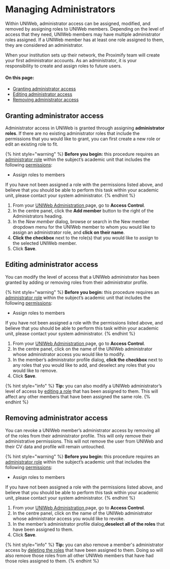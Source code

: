 # Managing Administrators

Within UNIWeb, administrator access can be assigned, modified, and removed by assigning roles to UNIWeb members. Depending on the level of access that they need, UNIWeb members may have multiple administrator roles assigned. If a UNIWeb member has at least one role assigned to them, they are considered an administrator.

When your institution sets up their network, the Proximify team will create your first administrator accounts. As an administrator, it is your responsibility to create and assign roles to future users.

#### On this page:

* [Granting administrator access](managing-administrators.md#granting-administrator-access)
* [Editing administrator access](managing-administrators.md#editing-administrator-access)
* [Removing administrator access](managing-administrators.md#removing-administrator-access)

## Granting administrator access

Administrator access in UNIWeb is granted through assigning **administrator roles**. If there are no existing administrator roles that include the permissions that you would like to grant, you can first create a new role or edit an existing role to fit.

{% hint style="warning" %}
**Before you begin:** this procedure requires an [administrator role](managing-administrator-roles-and-permissions.md) within the subject’s academic unit that includes the following [permissions](managing-administrator-roles-and-permissions.md#administrator-permissions): 

* Assign roles to members

If you have not been assigned a role with the permissions listed above, and believe that you should be able to perform this task within your academic unit, please contact your system administrator.
{% endhint %}

1. From your [UNIWeb Administration ](../../navigating-uniweb/the-administration-page.md)page, go to **Access Control**. 
2. In the centre panel, click the **Add member** button to the right of the Administrators heading.
3. In the _New member_ dialog, browse or search in the New member dropdown menu for the UNIWeb member to whom you would like to assign an administrator role, and **click on their name**.
4. **Click the checkbox** next to the role\(s\) that you would like to assign to the selected UNIWeb member.
5. Click **Save**.

## Editing administrator access

You can modify the level of access that a UNIWeb administrator has been granted by adding or removing roles from their administrator profile.

{% hint style="warning" %}
**Before you begin:** this procedure requires an [administrator role](managing-administrator-roles-and-permissions.md) within the subject’s academic unit that includes the following [permissions](managing-administrator-roles-and-permissions.md#administrator-permissions):

* Assign roles to members

If you have not been assigned a role with the permissions listed above, and believe that you should be able to perform this task within your academic unit, please contact your system administrator.
{% endhint %}

1. From your [UNIWeb Administration ](../../navigating-uniweb/the-administration-page.md)page, go to **Access Control**. 
2. In the centre panel, click on the name of the UNIWeb administrator whose administrator access you would like to modify.
3. In the member’s administrator profile dialog, **click the checkbox** next to any roles that you would like to add, and deselect any roles that you would like to remove.
4. Click **Save**.

{% hint style="info" %}
**Tip:** you can also modify a UNIWeb administrator’s level of access by [editing a role](managing-administrator-roles-and-permissions.md#editing-administrator-roles) that has been assigned to them. This will affect any other members that have been assigned the same role.
{% endhint %}

## Removing administrator access

You can revoke a UNIWeb member’s administrator access by removing all of the roles from their administrator profile. This will only remove their administrative permissions. This will not remove the user from UNIWeb and their CV data and profile will remain untouched.

{% hint style="warning" %}
**Before you begin:** this procedure requires an [administrator role](managing-administrator-roles-and-permissions.md) within the subject’s academic unit that includes the following [permissions](managing-administrator-roles-and-permissions.md#administrator-permissions):

* Assign roles to members

If you have not been assigned a role with the permissions listed above, and believe that you should be able to perform this task within your academic unit, please contact your system administrator.
{% endhint %}

1. From your [UNIWeb Administration ](../../navigating-uniweb/the-administration-page.md)page, go to **Access Control**. 
2. In the centre panel, click on the name of the UNIWeb administrator whose administrator access you would like to revoke.
3. In the member’s administrator profile dialog,**deselect all of the roles** that have been assigned to them.
4. Click **Save**.

{% hint style="info" %}
**Tip:** you can also remove a member's administrator access by [deleting the roles](managing-administrator-roles-and-permissions.md#deleting-administrator-roles) that have been assigned to them. Doing so will also remove those roles from all other UNIWeb members that have had those roles assigned to them.
{% endhint %}

